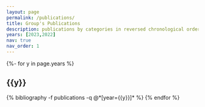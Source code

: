 ```yaml
---
layout: page
permalink: /publications/
title: Group's Publications
description: publications by categories in reversed chronological order. generated by jekyll-scholar.
years: [2023,2022]
nav: true
nav_order: 1
---
```

<!-- _pages/publications.md -->
<div class="publications">

{%- for y in page.years %}
  <h2 class="year">{{y}}</h2>
  {% bibliography -f publications -q @*[year={{y}}]* %}
{% endfor %}

</div>
